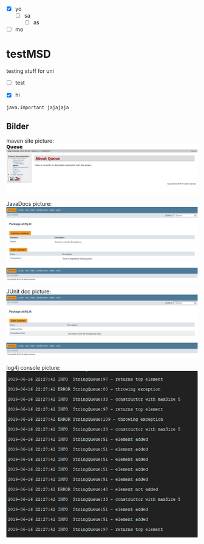 - [x] yo
  - [ ] sa
    - [ ] as
- [ ] mo

# testMSD

testing stuff for uni


- [ ] test
- [x] hi


`java.important
jajajaja`


## Bilder
maven site picture:
![](https://github.com/minimacro1305/19-Abgabe04-Pollanz-Ozim/blob/master/pics/mavenSite.png)

JavaDocs picture:
![JavaDoc](https://github.com/minimacro1305/19-Abgabe04-Pollanz-Ozim/blob/master/pics/javaDocs.png)

JUnit doc picture:
![JUnit](https://github.com/minimacro1305/19-Abgabe04-Pollanz-Ozim/blob/master/pics/TestDocs.png)

log4j console picture:
![console](https://github.com/minimacro1305/19-Abgabe04-Pollanz-Ozim/blob/master/pics/log4j.png)

